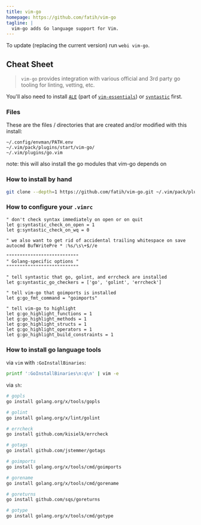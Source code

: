 ```yaml
---
title: vim-go
homepage: https://github.com/fatih/vim-go
tagline: |
  vim-go adds Go language support for Vim.
---
```


To update (replacing the current version) run `webi vim-go`.

## Cheat Sheet

> `vim-go` provides integration with various official and 3rd party go tooling
> for linting, vetting, etc.

You'll also need to install [`ALE`](https://webinstall.dev/vim-ale) (part of
[`vim-essentials`](https://webinstall.dev/vim-essentials)) or
[`syntastic`](https://webinstall.dev/vim-syntastic) first.

### Files

These are the files / directories that are created and/or modified with this
install:

```text
~/.config/envman/PATH.env
~/.vim/pack/plugins/start/vim-go/
~/.vim/plugins/go.vim
```

note: this will also install the go modules that vim-go depends on

### How to install by hand

```sh
git clone --depth=1 https://github.com/fatih/vim-go.git ~/.vim/pack/plugins/start/vim-go
```

### How to configure your `.vimrc`

```vim
" don't check syntax immediately on open or on quit
let g:syntastic_check_on_open = 1
let g:syntastic_check_on_wq = 0

" we also want to get rid of accidental trailing whitespace on save
autocmd BufWritePre * :%s/\s\+$//e
```

```vim
"""""""""""""""""""""""""""
" Golang-specific options "
"""""""""""""""""""""""""""

" tell syntastic that go, golint, and errcheck are installed
let g:syntastic_go_checkers = ['go', 'golint', 'errcheck']

" tell vim-go that goimports is installed
let g:go_fmt_command = "goimports"

" tell vim-go to highlight
let g:go_highlight_functions = 1
let g:go_highlight_methods = 1
let g:go_highlight_structs = 1
let g:go_highlight_operators = 1
let g:go_highlight_build_constraints = 1
```

### How to install go language tools

via `vim` with `:GoInstallBinaries`:

```sh
printf ':GoInstallBinaries\n:q\n' | vim -e
```

via `sh`:

```sh
# gopls
go install golang.org/x/tools/gopls

# golint
go install golang.org/x/lint/golint

# errcheck
go install github.com/kisielk/errcheck

# gotags
go install github.com/jstemmer/gotags

# goimports
go install golang.org/x/tools/cmd/goimports

# gorename
go install golang.org/x/tools/cmd/gorename

# goreturns
go install github.com/sqs/goreturns

# gotype
go install golang.org/x/tools/cmd/gotype
```
